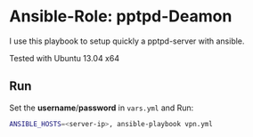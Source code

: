 # Ansible-Role: pptpd-Deamon

I use this playbook to setup quickly a pptpd-server with ansible.

Tested with Ubuntu 13.04 x64

## Run

Set the **username**/**password** in ```vars.yml``` and Run:

```bash
ANSIBLE_HOSTS=<server-ip>, ansible-playbook vpn.yml
```
